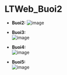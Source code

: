 # LTWeb_Buoi2
- **Buoi2:**
![image](https://github.com/user-attachments/assets/6ee9ad88-b8d4-4a5a-9720-52f2e9648775)

- **Buoi3:** <br>
![image](https://github.com/user-attachments/assets/11a8127a-2959-4b19-b427-93a00774705f)

- **Buoi4:** <br>
![image](https://github.com/user-attachments/assets/72751a2a-f869-412f-80f7-1fdb2ce7ebd3)

- **Buoi5:** <br>
![image](https://github.com/user-attachments/assets/05cc5930-eef4-4ffd-b513-14e49d72275c)
